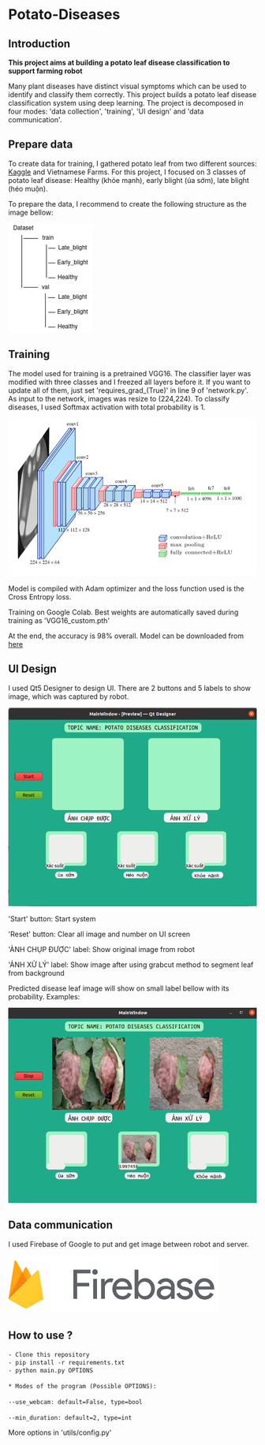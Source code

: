 # Potato-Diseases

## Introduction
**This project aims at building a potato leaf disease classification to support farming robot**

Many plant diseases have distinct visual symptoms which can be used to identify and classify them correctly. This project builds a potato leaf disease classification system using deep learning. 
The project is decomposed in four modes: 'data collection', 'training', 'UI design' and 'data communication'.

## Prepare data

To create data for training, I gathered potato leaf from two different sources: [Kaggle](https://www.kaggle.com/datasets/vipoooool/new-plant-diseases-dataset) and Vietnamese Farms.
For this project, I focused on 3 classes of potato leaf disease: Healthy (khỏe mạnh), early blight (úa sớm), late blight (héo muộn).

To prepare the data, I recommend to create the following structure as the image bellow:

<img src='Img/structure.png'>

## Training

The model used for training is a pretrained VGG16. The classifier layer was modified with three classes and I freezed all layers before it. If you want to update all of them, just set 'requires_grad_(True)' in line 9 of 'network.py'.
As input to the network, images was resize to (224,224). To classify diseases, I used Softmax activation with total probability is 1.

<img src='Img/vgg16.png'>

Model is compiled with Adam optimizer and the loss function used is the Cross Entropy loss.

Training on Google Colab. Best weights are automatically saved during training as 'VGG16_custom.pth'

At the end, the accuracy is 98% overall. Model can be downloaded from [here](https://drive.google.com/file/d/1RrBEwFXkCrPUy14wAMCJcaWnyTgjLxCE/view?usp=sharing)

## UI Design

I used Qt5 Designer to design UI. There are 2 buttons and 5 labels to show image, which was captured by robot.

<img src='Img/UI.png'>

'Start' button: Start system

'Reset' button: Clear all image and number on UI screen

'ẢNH CHỤP ĐƯỢC' label: Show original image from robot

'ẢNH XỬ LÝ' label: Show image after using grabcut method to segment leaf from background

Predicted disease leaf image will show on small label bellow with its probability.
Examples:

<img src='Img/example1.png'>

## Data communication

I used Firebase of Google to put and get image between robot and server.

<img src='Img/firebase.png'>

## How to use ?

```
- Clone this repository
- pip install -r requirements.txt
- python main.py OPTIONS

* Modes of the program (Possible OPTIONS):

--use_webcam: default=False, type=bool

--min_duration: default=2, type=int
```

More options in 'utils/config.py'